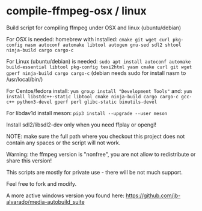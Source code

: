 # compile-ffmpeg-osx / linux
Build script for compiling ffmpeg under OSX and linux (ubuntu/debian)

For OSX is needed: homebrew with installed: `cmake git wget curl pkg-config nasm autoconf automake libtool autogen gnu-sed sdl2 shtool ninja-build cargo cargo-c`

For Linux (ubuntu/debian) is needed: `sudo apt install autoconf automake build-essential libtool pkg-config texi2html yasm cmake curl git wget gperf ninja-build cargo cargo-c` (debian needs sudo for install nasm to /usr/local/bin/)

For Centos/fedora install: `yum group install "Development Tools"` and: `yum install libstdc++-static libtool cmake ninja-build cargo cargo-c gcc-c++ python3-devel gperf perl glibc-static binutils-devel`

For libdav1d install meson: `pip3 install --upgrade --user meson`

Install sdl2/libsdl2-dev only when you need ffplay or opengl!

NOTE: make sure the full path where you checkout this project does not contain any spaces or the script will not work.

Warning: the ffmpeg version is "nonfree", you are not allow to redistribute or share this version!

This scripts are mostly for private use - there will be not much support.

Feel free to fork and modify.

A more active windows version you found here: https://github.com/jb-alvarado/media-autobuild_suite
